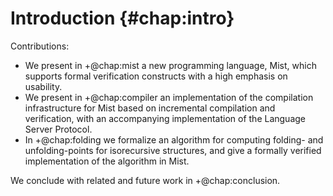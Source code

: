 # Introduction {#chap:intro}

Contributions:

- We present in +@chap:mist a new programming language, Mist, which supports
  formal verification constructs with a high emphasis on usability.
- We present in +@chap:compiler an implementation of the compilation
  infrastructure for Mist based on incremental compilation and verification,
  with an accompanying implementation of the Language Server Protocol.
- In +@chap:folding we formalize an algorithm for computing folding- and
  unfolding-points for isorecursive structures, and give a formally verified
  implementation of the algorithm in Mist.

We conclude with related and future work in +@chap:conclusion.
